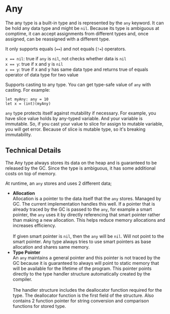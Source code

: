 # Any

The any type is a built-in type and is represented by the `any` keyword. It can be hold any data type and might be `nil`. Because its type is ambiguous at comptime, it can accept assignments from different types and, once assigned, can be reassigned with a different type.

It only supports equals (`==`) and not equals (`!=`) operators. 

`x == nil`: true if `any` is `nil`, not checks whether data is `nil`\
`x == y`: true if x and y is `nil`\
`x == y`: true if x and y has same data type and returns true of equals operator of data type for two value

Supports casting to any type.
You can get type-safe value of `any` with casting.
For example:
```jule
let myAny: any = 10
let x = (int)(myAny)
```

`any` type protects itself against mutability if necessary.
For example, you have slice value holds by any-typed variable.
And your variable is immutable.
So, if you cast your value to slice for assign to mutable variable, you will get error.
Because of slice is mutable type, so it's breaking immutability.

## Technical Details

The Any type always stores its data on the heap and is guaranteed to be released by the GC. Since the type is ambiguous, it has some additional costs on top of memory.

At runtime, an `any` stores and uses 2 different data;

- **Allocation**\
Allocation is a pointer to the data itself that the `any` stores. Managed by GC. The current implementation handles this well. If a pointer that is already traced by the GC is passed to the `any`, for example a smart pointer, the `any` uses it by directly referencing that smart pointer rather than making a new allocation. This helps reduce memory allocations and increases efficiency.\
\
If given smart pointer is `nil`, then the `any` will be `nil`. Will not point to the smart pointer. Any type always tries to use smart pointers as base allocation and shares same memory.
- **Type Pointer**\
An `any` maintains a general pointer and this pointer is not traced by the GC because it is guaranteed to always will point to static memory that will be available for the lifetime of the program. This pointer points directly to the type handler structure automatically created by the compiler.\
\
The handler structure includes the deallocator function required for the type. The deallocator function is the first field of the structure. Also contains 2 function pointer for string conversion and comparison functions for stored type.